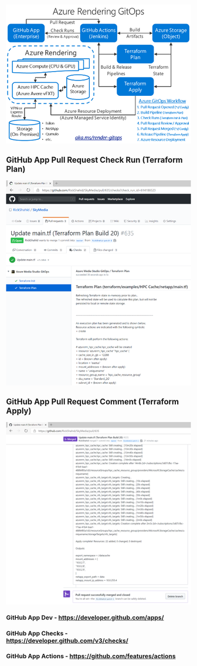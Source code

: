 ![](Images/AzureRenderingGitOpsSolutionArchitecture.png)

## GitHub App Pull Request Check Run (Terraform Plan)

![](Images/GitHubPullRequestCheckRunTerraformPlan.png)

## GitHub App Pull Request Comment (Terraform Apply)

![](Images/GitHubPullRequestCommentTerraformApply.png)

### GitHub App Dev - https://developer.github.com/apps/

### GitHub App Checks - https://developer.github.com/v3/checks/

### GitHub App Actions - https://github.com/features/actions
